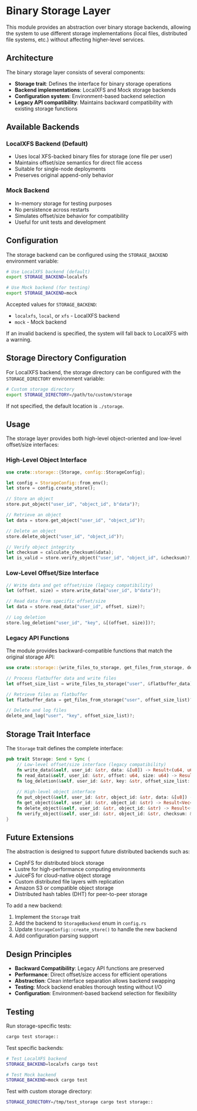 # Binary Storage Layer

This module provides an abstraction over binary storage backends, allowing the system to use different storage implementations (local files, distributed file systems, etc.) without affecting higher-level services.

## Architecture

The binary storage layer consists of several components:

- **Storage trait**: Defines the interface for binary storage operations
- **Backend implementations**: LocalXFS and Mock storage backends
- **Configuration system**: Environment-based backend selection
- **Legacy API compatibility**: Maintains backward compatibility with existing storage functions

## Available Backends

### LocalXFS Backend (Default)
- Uses local XFS-backed binary files for storage (one file per user)
- Maintains offset/size semantics for direct file access
- Suitable for single-node deployments
- Preserves original append-only behavior

### Mock Backend
- In-memory storage for testing purposes
- No persistence across restarts
- Simulates offset/size behavior for compatibility
- Useful for unit tests and development

## Configuration

The storage backend can be configured using the `STORAGE_BACKEND` environment variable:

```bash
# Use LocalXFS backend (default)
export STORAGE_BACKEND=localxfs

# Use Mock backend (for testing)
export STORAGE_BACKEND=mock
```

Accepted values for `STORAGE_BACKEND`:
- `localxfs`, `local`, or `xfs` - LocalXFS backend
- `mock` - Mock backend

If an invalid backend is specified, the system will fall back to LocalXFS with a warning.

## Storage Directory Configuration

For LocalXFS backend, the storage directory can be configured with the `STORAGE_DIRECTORY` environment variable:

```bash
# Custom storage directory
export STORAGE_DIRECTORY=/path/to/custom/storage
```

If not specified, the default location is `./storage`.

## Usage

The storage layer provides both high-level object-oriented and low-level offset/size interfaces:

### High-Level Object Interface

```rust
use crate::storage::{Storage, config::StorageConfig};

let config = StorageConfig::from_env();
let store = config.create_store();

// Store an object
store.put_object("user_id", "object_id", b"data")?;

// Retrieve an object
let data = store.get_object("user_id", "object_id")?;

// Delete an object
store.delete_object("user_id", "object_id")?;

// Verify object integrity
let checksum = calculate_checksum(&data);
let is_valid = store.verify_object("user_id", "object_id", &checksum)?;
```

### Low-Level Offset/Size Interface

```rust
// Write data and get offset/size (legacy compatibility)
let (offset, size) = store.write_data("user_id", b"data")?;

// Read data from specific offset/size
let data = store.read_data("user_id", offset, size)?;

// Log deletion
store.log_deletion("user_id", "key", &[(offset, size)])?;
```

### Legacy API Functions

The module provides backward-compatible functions that match the original storage API:

```rust
use crate::storage::{write_files_to_storage, get_files_from_storage, delete_and_log};

// Process flatbuffer data and write files
let offset_size_list = write_files_to_storage("user", &flatbuffer_data)?;

// Retrieve files as flatbuffer
let flatbuffer_data = get_files_from_storage("user", offset_size_list)?;

// Delete and log files
delete_and_log("user", "key", offset_size_list)?;
```

## Storage Trait Interface

The `Storage` trait defines the complete interface:

```rust
pub trait Storage: Send + Sync {
    // Low-level offset/size interface (legacy compatibility)
    fn write_data(&self, user_id: &str, data: &[u8]) -> Result<(u64, u64), Error>;
    fn read_data(&self, user_id: &str, offset: u64, size: u64) -> Result<Vec<u8>, Error>;
    fn log_deletion(&self, user_id: &str, key: &str, offset_size_list: &[(u64, u64)]) -> Result<(), Error>;
    
    // High-level object interface
    fn put_object(&self, user_id: &str, object_id: &str, data: &[u8]) -> Result<(), Error>;
    fn get_object(&self, user_id: &str, object_id: &str) -> Result<Vec<u8>, Error>;
    fn delete_object(&self, user_id: &str, object_id: &str) -> Result<(), Error>;
    fn verify_object(&self, user_id: &str, object_id: &str, checksum: &[u8]) -> Result<bool, Error>;
}
```

## Future Extensions

The abstraction is designed to support future distributed backends such as:
- CephFS for distributed block storage
- Lustre for high-performance computing environments
- JuiceFS for cloud-native object storage
- Custom distributed file layers with replication
- Amazon S3 or compatible object storage
- Distributed hash tables (DHT) for peer-to-peer storage

To add a new backend:

1. Implement the `Storage` trait
2. Add the backend to `StorageBackend` enum in `config.rs`
3. Update `StorageConfig::create_store()` to handle the new backend
4. Add configuration parsing support

## Design Principles

- **Backward Compatibility**: Legacy API functions are preserved
- **Performance**: Direct offset/size access for efficient operations
- **Abstraction**: Clean interface separation allows backend swapping
- **Testing**: Mock backend enables thorough testing without I/O
- **Configuration**: Environment-based backend selection for flexibility

## Testing

Run storage-specific tests:

```bash
cargo test storage::
```

Test specific backends:

```bash
# Test LocalXFS backend
STORAGE_BACKEND=localxfs cargo test

# Test Mock backend  
STORAGE_BACKEND=mock cargo test
```

Test with custom storage directory:

```bash
STORAGE_DIRECTORY=/tmp/test_storage cargo test storage::
```